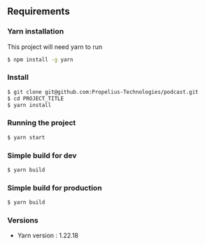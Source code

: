 
## Requirements
### Yarn installation

This project will need yarn to run

```bash
$ npm install -g yarn
```
### Install
```bash
$ git clone git@github.com:Propelius-Technologies/podcast.git
$ cd PROJECT_TITLE
$ yarn install
```

### Running the project
```bash
$ yarn start
```
### Simple build for dev
```bash
$ yarn build
```
### Simple build for production
```bash
$ yarn build
```
### Versions
- Yarn version : 1.22.18

